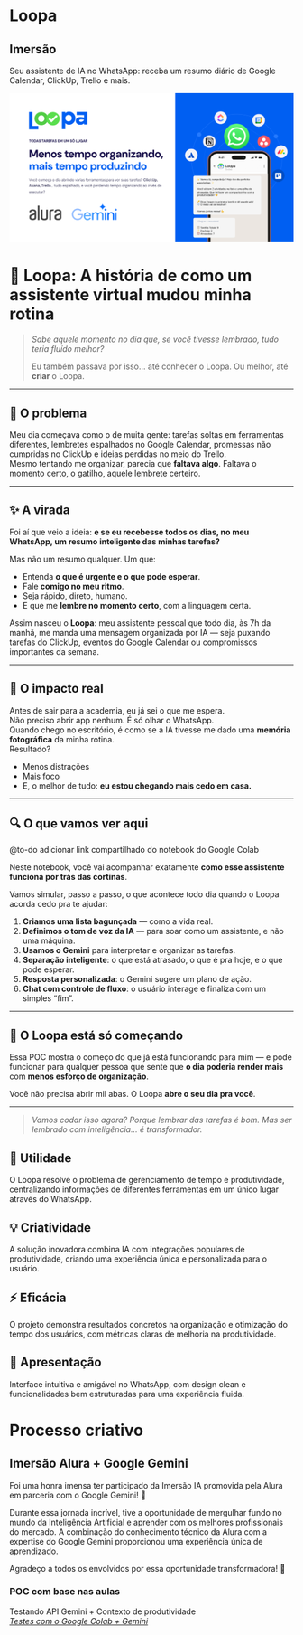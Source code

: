 # Loopa

## Imersão

Seu assistente de IA no WhatsApp: receba um resumo diário de Google Calendar, ClickUp, Trello e mais.

![Cover Image](images/cover.png)


# 🧠 Loopa: A história de como um assistente virtual mudou minha rotina

> *Sabe aquele momento no dia que, se você tivesse lembrado, tudo teria fluído melhor?*  
>  
> Eu também passava por isso… até conhecer o Loopa. Ou melhor, até **criar** o Loopa.

---

## 🧩 O problema

Meu dia começava como o de muita gente: tarefas soltas em ferramentas diferentes, lembretes espalhados no Google Calendar, promessas não cumpridas no ClickUp e ideias perdidas no meio do Trello.  
Mesmo tentando me organizar, parecia que **faltava algo**. Faltava o momento certo, o gatilho, aquele lembrete certeiro.  

---

## ✨ A virada

Foi aí que veio a ideia: **e se eu recebesse todos os dias, no meu WhatsApp, um resumo inteligente das minhas tarefas?**

Mas não um resumo qualquer. Um que:
- Entenda **o que é urgente e o que pode esperar**.
- Fale **comigo no meu ritmo**.
- Seja rápido, direto, humano.
- E que me **lembre no momento certo**, com a linguagem certa.

Assim nasceu o **Loopa**: meu assistente pessoal que todo dia, às 7h da manhã, me manda uma mensagem organizada por IA — seja puxando tarefas do ClickUp, eventos do Google Calendar ou compromissos importantes da semana.

---

## 📲 O impacto real

Antes de sair para a academia, eu já sei o que me espera.  
Não preciso abrir app nenhum. É só olhar o WhatsApp.  
Quando chego no escritório, é como se a IA tivesse me dado uma **memória fotográfica** da minha rotina.  
Resultado?

- Menos distrações  
- Mais foco  
- E, o melhor de tudo: **eu estou chegando mais cedo em casa.**

---

## 🔍 O que vamos ver aqui

@to-do adicionar link compartilhado do notebook do Google Colab

Neste notebook, você vai acompanhar exatamente **como esse assistente funciona por trás das cortinas**.

Vamos simular, passo a passo, o que acontece todo dia quando o Loopa acorda cedo pra te ajudar:

1. **Criamos uma lista bagunçada** — como a vida real.  
2. **Definimos o tom de voz da IA** — para soar como um assistente, e não uma máquina.  
3. **Usamos o Gemini** para interpretar e organizar as tarefas.  
4. **Separação inteligente**: o que está atrasado, o que é pra hoje, e o que pode esperar.  
5. **Resposta personalizada**: o Gemini sugere um plano de ação.  
6. **Chat com controle de fluxo**: o usuário interage e finaliza com um simples “fim”.

---

## 🚀 O Loopa está só começando

Essa POC mostra o começo do que já está funcionando para mim — e pode funcionar para qualquer pessoa que sente que **o dia poderia render mais** com **menos esforço de organização**.

Você não precisa abrir mil abas. O Loopa **abre o seu dia pra você**.

---

> *Vamos codar isso agora? Porque lembrar das tarefas é bom. Mas ser lembrado com inteligência… é transformador.*

## 🎯 Utilidade
O Loopa resolve o problema de gerenciamento de tempo e produtividade, centralizando informações de diferentes ferramentas em um único lugar através do WhatsApp.

## 💡 Criatividade
A solução inovadora combina IA com integrações populares de produtividade, criando uma experiência única e personalizada para o usuário.

## ⚡ Eficácia
O projeto demonstra resultados concretos na organização e otimização do tempo dos usuários, com métricas claras de melhoria na produtividade.

## 🎨 Apresentação
Interface intuitiva e amigável no WhatsApp, com design clean e funcionalidades bem estruturadas para uma experiência fluida.

# Processo criativo

## Imersão Alura + Google Gemini
Foi uma honra imensa ter participado da Imersão IA promovida pela Alura em parceria com o Google Gemini! 🚀

Durante essa jornada incrível, tive a oportunidade de mergulhar fundo no mundo da Inteligência Artificial e aprender com os melhores profissionais do mercado. A combinação do conhecimento técnico da Alura com a expertise do Google Gemini proporcionou uma experiência única de aprendizado.

Agradeço a todos os envolvidos por essa oportunidade transformadora! 🙏

### POC com base nas aulas

Testando API Gemini + Contexto de produtividade <br>
*[Testes com o Google Colab + Gemini](https://colab.research.google.com/drive/1BxhOCTM8OjEXynC3kzKckPbx_pcUMeKJ?usp=sharing)*

